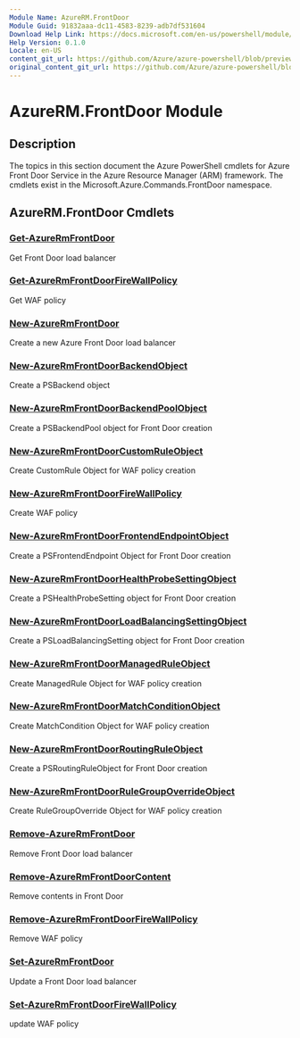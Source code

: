 ```yaml
---
Module Name: AzureRM.FrontDoor
Module Guid: 91832aaa-dc11-4583-8239-adb7df531604
Download Help Link: https://docs.microsoft.com/en-us/powershell/module/azurerm.frontdoor
Help Version: 0.1.0
Locale: en-US
content_git_url: https://github.com/Azure/azure-powershell/blob/preview/src/ResourceManager/FrontDoor/Commands.FrontDoor/help/AzureRM.FrontDoor.md
original_content_git_url: https://github.com/Azure/azure-powershell/blob/preview/src/ResourceManager/FrontDoor/Commands.FrontDoor/help/AzureRM.FrontDoor.md
---
```


# AzureRM.FrontDoor Module
## Description
The topics in this section document the Azure PowerShell cmdlets for Azure Front Door Service in the Azure Resource Manager (ARM) framework. The cmdlets exist in the Microsoft.Azure.Commands.FrontDoor namespace.

## AzureRM.FrontDoor Cmdlets
### [Get-AzureRmFrontDoor](Get-AzureRmFrontDoor.md)
Get Front Door load balancer

### [Get-AzureRmFrontDoorFireWallPolicy](Get-AzureRmFrontDoorFireWallPolicy.md)
Get WAF policy

### [New-AzureRmFrontDoor](New-AzureRmFrontDoor.md)
Create a new Azure Front Door load balancer

### [New-AzureRmFrontDoorBackendObject](New-AzureRmFrontDoorBackendObject.md)
Create a PSBackend object

### [New-AzureRmFrontDoorBackendPoolObject](New-AzureRmFrontDoorBackendPoolObject.md)
Create a PSBackendPool object for Front Door creation

### [New-AzureRmFrontDoorCustomRuleObject](New-AzureRmFrontDoorCustomRuleObject.md)
Create CustomRule Object for WAF policy creation

### [New-AzureRmFrontDoorFireWallPolicy](New-AzureRmFrontDoorFireWallPolicy.md)
Create WAF policy

### [New-AzureRmFrontDoorFrontendEndpointObject](New-AzureRmFrontDoorFrontendEndpointObject.md)
Create a PSFrontendEndpoint Object for Front Door creation

### [New-AzureRmFrontDoorHealthProbeSettingObject](New-AzureRmFrontDoorHealthProbeSettingObject.md)
Create a PSHealthProbeSetting object for Front Door creation

### [New-AzureRmFrontDoorLoadBalancingSettingObject](New-AzureRmFrontDoorLoadBalancingSettingObject.md)
Create a PSLoadBalancingSetting object for Front Door creation

### [New-AzureRmFrontDoorManagedRuleObject](New-AzureRmFrontDoorManagedRuleObject.md)
Create ManagedRule Object for WAF policy creation

### [New-AzureRmFrontDoorMatchConditionObject](New-AzureRmFrontDoorMatchConditionObject.md)
Create MatchCondition Object for WAF policy creation

### [New-AzureRmFrontDoorRoutingRuleObject](New-AzureRmFrontDoorRoutingRuleObject.md)
Create a PSRoutingRuleObject for Front Door creation

### [New-AzureRmFrontDoorRuleGroupOverrideObject](New-AzureRmFrontDoorRuleGroupOverrideObject.md)
Create RuleGroupOverride Object for WAF policy creation

### [Remove-AzureRmFrontDoor](Remove-AzureRmFrontDoor.md)
Remove Front Door load balancer

### [Remove-AzureRmFrontDoorContent](Remove-AzureRmFrontDoorContent.md)
Remove contents in Front Door

### [Remove-AzureRmFrontDoorFireWallPolicy](Remove-AzureRmFrontDoorFireWallPolicy.md)
Remove WAF policy

### [Set-AzureRmFrontDoor](Set-AzureRmFrontDoor.md)
Update a Front Door load balancer

### [Set-AzureRmFrontDoorFireWallPolicy](Set-AzureRmFrontDoorFireWallPolicy.md)
update WAF policy


